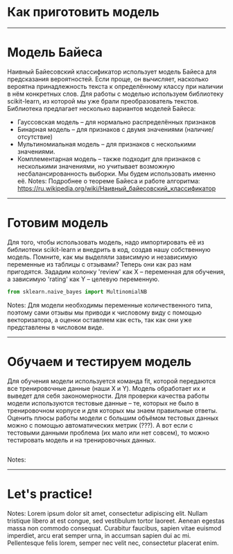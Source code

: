 ﻿---
type: slides
---

# Как приготовить модель

---

# Модель Байеса

Наивный Байесовский классификатор использует модель Байеса для предсказания вероятностей. Если проще, он вычисляет, насколько вероятна принадлежность текста к определённому классу при наличии в нём конкретных слов.
Для работы с моделью используем библиотеку scikit-learn, из которой мы уже брали преобразователь текстов. 
Библиотека предлагает несколько вариантов моделей Байеса:
- Гауссовская модель – для нормально распределённых признаков
- Бинарная модель – для признаков с двумя значениями (наличие/отсутствие)
- Мультиномиальная модель – для признаков с несколькими значениями. 
- Комплементарная модель – также подходит для признаков с несколькими значениями, но учитывает возможную несбалансированность выборки. Мы будем использовать именно её. 
Notes: 
Подробнее о теореме Байеса и работе алгоритма: 
https://ru.wikipedia.org/wiki/Наивный_байесовский_классификатор

---

# Готовим модель
Для того, чтобы использовать модель, надо импортировать её из библиотеки scikit-learn и внедрить в код, создав нашу собственную модель.
Помните, как мы выделяли зависимую и независимую переменные из таблицы с отзывами? Теперь они как раз нам пригодятся. 
Зададим колонку 'review' как X – переменная для обучения, а зависимую 'rating' как Y – целевую переменную.

```python
from sklearn.naive_bayes import MultinomialNB

```

Notes: Для модели необходимы переменные количественного типа, поэтому сами отзывы мы приводи к числовому виду с помощью векторизатора, а оценки оставляем как есть, так как они уже представлены в числовом виде.

---

# Обучаем и тестируем модель

Для обучения модели используется команда fit, которой передаются все тренировочные данные (наши X и Y). Модель обработает их и выведет для себя закономерности.
Для проверки качества работы модели используются тестовые данные – те, которых не было в тренировочном корпусе и для которых мы знаем правильные ответы.
Оценить плюсы работы модели с большим объёмом тестовых данных можно с помощью автоматических метрик (???). А вот если с тестовыми данными проблема (их мало или нет совсем), то можно тестировать модель и на тренировочных данных.

```python

```

Notes: 

---

# Let's practice!

Notes: Lorem ipsum dolor sit amet, consectetur adipiscing elit. Nullam tristique
libero at est congue, sed vestibulum tortor laoreet. Aenean egestas massa non
commodo consequat. Curabitur faucibus, sapien vitae euismod imperdiet, arcu erat
semper urna, in accumsan sapien dui ac mi. Pellentesque felis lorem, semper nec
velit nec, consectetur placerat enim.
